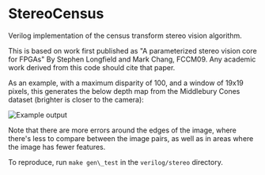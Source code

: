 # StereoCensus
Verilog implementation of the census transform stereo vision algorithm.

This is based on work first published as "A parameterized stereo vision core
for FPGAs" By Stephen Longfield and Mark Chang, FCCM09. Any
academic work derived from this code should cite that paper.

As an example, with a maximum disparity of 100, and a window of 19x19 pixels,
this generates the below depth map from the Middlebury Cones dataset (brighter
is closer to the camera):

![Example output](http://i.imgur.com/ejI5MJz.png)

Note that there are more errors around the edges of the image, where there's
less to compare between the image pairs, as well as in areas where the image has
fewer features.

To reproduce, run ```make gen\_test``` in the ```verilog/stereo``` directory. 

